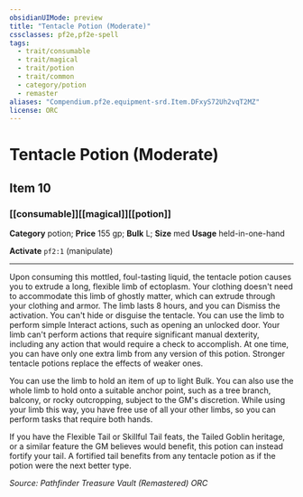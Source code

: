 ```yaml
---
obsidianUIMode: preview
title: "Tentacle Potion (Moderate)"
cssclasses: pf2e,pf2e-spell
tags:
  - trait/consumable
  - trait/magical
  - trait/potion
  - trait/common
  - category/potion
  - remaster
aliases: "Compendium.pf2e.equipment-srd.Item.DFxyS72Uh2vqT2MZ"
license: ORC
---
```

# Tentacle Potion (Moderate)
## Item 10
### [[consumable]][[magical]][[potion]]

**Category** potion; 
**Price** 155 gp; 
**Bulk** L; **Size** med
**Usage** held-in-one-hand

**Activate** `pf2:1` (manipulate)

* * *

Upon consuming this mottled, foul-tasting liquid, the tentacle potion causes you to extrude a long, flexible limb of ectoplasm. Your clothing doesn't need to accommodate this limb of ghostly matter, which can extrude through your clothing and armor. The limb lasts 8 hours, and you can Dismiss the activation. You can't hide or disguise the tentacle. You can use the limb to perform simple Interact actions, such as opening an unlocked door. Your limb can't perform actions that require significant manual dexterity, including any action that would require a check to accomplish. At one time, you can have only one extra limb from any version of this potion. Stronger tentacle potions replace the effects of weaker ones.

You can use the limb to hold an item of up to light Bulk. You can also use the whole limb to hold onto a suitable anchor point, such as a tree branch, balcony, or rocky outcropping, subject to the GM's discretion. While using your limb this way, you have free use of all your other limbs, so you can perform tasks that require both hands.

If you have the Flexible Tail or Skillful Tail feats, the Tailed Goblin heritage, or a similar feature the GM believes would benefit, this potion can instead fortify your tail. A fortified tail benefits from any tentacle potion as if the potion were the next better type.

*Source: Pathfinder Treasure Vault (Remastered)*
*ORC*